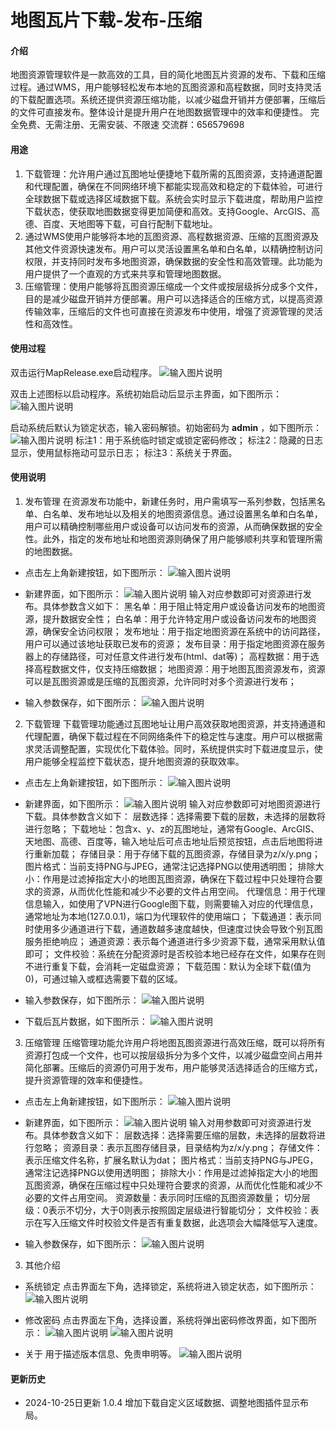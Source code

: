 # 地图瓦片下载-发布-压缩

#### 介绍
地图资源管理软件是一款高效的工具，目的简化地图瓦片资源的发布、下载和压缩过程。通过WMS，用户能够轻松发布本地的瓦图资源和高程数据，同时支持灵活的下载配置选项。系统还提供资源压缩功能，以减少磁盘开销并方便部署，压缩后的文件可直接发布。整体设计是提升用户在地图数据管理中的效率和便捷性。
完全免费、无需注册、无需安装、不限速
交流群：656579698

#### 用途

1.  下载管理：允许用户通过瓦图地址便捷地下载所需的瓦图资源，支持通道配置和代理配置，确保在不同网络环境下都能实现高效和稳定的下载体验，可进行全球数据下载或选择区域数据下载。系统会实时显示下载进度，帮助用户监控下载状态，使获取地图数据变得更加简便和高效。支持Google、ArcGIS、高德、百度、天地图等下载，可自行配制下载地址。
2.  通过WMS使用户能够将本地的瓦图资源、高程数据资源、压缩的瓦图资源及其他文件资源快速发布。用户可以灵活设置黑名单和白名单，以精确控制访问权限，并支持同时发布多地图资源，确保数据的安全性和高效管理。此功能为用户提供了一个直观的方式来共享和管理地图数据。
3.  压缩管理：使用户能够将瓦图资源压缩成一个文件或按层级拆分成多个文件，目的是减少磁盘开销并方便部署。用户可以选择适合的压缩方式，以提高资源传输效率，压缩后的文件也可直接在资源发布中使用，增强了资源管理的灵活性和高效性。

#### 使用过程

双击运行MapRelease.exe启动程序。
![输入图片说明](https://gitee.com/pssddddd/map-resources/raw/master/Other/1.png)

双击上述图标以启动程序。系统初始启动后显示主界面，如下图所示：
![输入图片说明](https://gitee.com/pssddddd/map-resources/raw/master/Other/2.png)

启动系统后默认为锁定状态，输入密码解锁。初始密码为 **admin** ，如下图所示： 
![输入图片说明](https://gitee.com/pssddddd/map-resources/raw/master/Other/3.png)
标注1：用于系统临时锁定或锁定密码修改；
标注2：隐藏的日志显示，使用鼠标拖动可显示日志；
标注3：系统关于界面。

#### 使用说明

1.  发布管理
在资源发布功能中，新建任务时，用户需填写一系列参数，包括黑名单、白名单、发布地址以及相关的地图资源信息。通过设置黑名单和白名单，用户可以精确控制哪些用户或设备可以访问发布的资源，从而确保数据的安全性。此外，指定的发布地址和地图资源则确保了用户能够顺利共享和管理所需的地图数据。
- 点击左上角新建按钮，如下图所示：
![输入图片说明](https://gitee.com/pssddddd/map-resources/raw/master/Other/4.png)

- 新建界面，如下图所示：
![输入图片说明](https://gitee.com/pssddddd/map-resources/raw/master/Other/5.png)
输入对应参数即可对资源进行发布。具体参数含义如下：
黑名单：用于阻止特定用户或设备访问发布的地图资源，提升数据安全性；
白名单：用于允许特定用户或设备访问发布的地图资源，确保安全访问权限；
发布地址：用于指定地图资源在系统中的访问路径，用户可以通过该地址获取已发布的资源；
发布目录：用于指定地图资源在服务器上的存储路径，可对任意文件进行发布(html、dat等)；
高程数据：用于选择高程数据文件，仅支持压缩数据；
地图资源：用于地图瓦图资源发布，资源可以是瓦图资源或是压缩的瓦图资源，允许同时对多个资源进行发布；

- 输入参数保存，如下图所示：
![输入图片说明](https://gitee.com/pssddddd/map-resources/raw/master/Other/6.png)

2.  下载管理
下载管理功能通过瓦图地址让用户高效获取地图资源，并支持通道和代理配置，确保下载过程在不同网络条件下的稳定性与速度。用户可以根据需求灵活调整配置，实现优化下载体验。同时，系统提供实时下载进度显示，使用户能够全程监控下载状态，提升地图资源的获取效率。
- 点击左上角新建按钮，如下图所示：
![输入图片说明](https://gitee.com/pssddddd/map-resources/raw/master/Other/7.png)

- 新建界面，如下图所示：
![输入图片说明](https://gitee.com/pssddddd/map-resources/raw/master/Other/8.png)
输入对应参数即可对地图资源进行下载。具体参数含义如下：
层数选择：选择需要下载的层数，未选择的层数将进行忽略；
下载地址：包含x、y、z的瓦图地址，通常有Google、ArcGIS、天地图、高德、百度等，输入地址后可点击地址后预览按钮，点击后地图将进行重新加载；
存储目录：用于存储下载的瓦图资源，存储目录为z/x/y.png；
图片格式：当前支持PNG与JPEG，通常注记选择PNG以使用透明图；
排除大小：作用是过滤掉指定大小的地图瓦图资源，确保在下载过程中只处理符合要求的资源，从而优化性能和减少不必要的文件占用空间。
代理信息：用于代理信息输入，如使用了VPN进行Google图下载，则需要输入对应的代理信息，通常地址为本地(127.0.0.1)，端口为代理软件的使用端口；
下载通道：表示同时使用多少通道进行下载，通道数越多速度越快，但速度过快会导致个别瓦图服务拒绝响应；
通道资源：表示每个通道进行多少资源下载，通常采用默认值即可；
文件校验：系统在分配资源时是否校验本地已经存在文件，如果存在则不进行重复下载，会消耗一定磁盘资源；
下载范围：默认为全球下载(值为0)，可通过输入或框选需要下载的区域。

-  输入参数保存，如下图所示：
![输入图片说明](https://gitee.com/pssddddd/map-resources/raw/master/Other/9.png)

-  下载后瓦片数据，如下图所示：
![输入图片说明](https://gitee.com/pssddddd/map-resources/raw/master/Other/10.png)

3.  压缩管理
压缩管理功能允许用户将地图瓦图资源进行高效压缩，既可以将所有资源打包成一个文件，也可以按层级拆分为多个文件，以减少磁盘空间占用并简化部署。压缩后的资源仍可用于发布，用户能够灵活选择适合的压缩方式，提升资源管理的效率和便捷性。
- 点击左上角新建按钮，如下图所示：
![输入图片说明](https://gitee.com/pssddddd/map-resources/raw/master/Other/11.png)

- 新建界面，如下图所示：
![输入图片说明](https://gitee.com/pssddddd/map-resources/raw/master/Other/12.png)
输入对用参数即可对资源进行发布。具体参数含义如下：
层数选择：选择需要压缩的层数，未选择的层数将进行忽略；
资源目录：表示瓦图存储目录，目录结构为z/x/y.png；
存储文件：表示压缩文件名称，扩展名默认为dat；
图片格式：当前支持PNG与JPEG，通常注记选择PNG以使用透明图；
排除大小：作用是过滤掉指定大小的地图瓦图资源，确保在压缩过程中只处理符合要求的资源，从而优化性能和减少不必要的文件占用空间。
资源数量：表示同时压缩的瓦图资源数量；
切分层级：0表示不切分，大于0则表示按照固定层级进行智能切分；
文件校验：表示在写入压缩文件时校验文件是否有重复数据，此选项会大幅降低写入速度。

- 输入参数保存，如下图所示：
![输入图片说明](https://gitee.com/pssddddd/map-resources/raw/master/Other/13.png)

3.  其他介绍
- 系统锁定
点击界面左下角，选择锁定，系统将进入锁定状态，如下图所示：
![输入图片说明](https://gitee.com/pssddddd/map-resources/raw/master/Other/14.png)

- 修改密码
点击界面左下角，选择设置，系统将弹出密码修改界面，如下图所示：
![输入图片说明](https://gitee.com/pssddddd/map-resources/raw/master/Other/15.png)
![输入图片说明](https://gitee.com/pssddddd/map-resources/raw/master/Other/16.png)

- 关于
用于描述版本信息、免责申明等。
![输入图片说明](https://gitee.com/pssddddd/map-resources/raw/master/Other/17.png)

#### 更新历史
- 2024-10-25日更新 1.0.4 增加下载自定义区域数据、调整地图插件显示布局。
